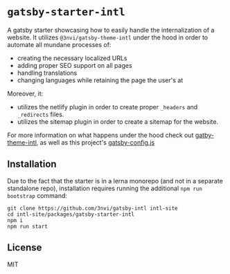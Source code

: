 # `gatsby-starter-intl`

A gatsby starter showcasing how to easily handle the internalization of a website. It utilizes
`@3nvi/gatsby-theme-intl` under the hood in order to automate all mundane processes of:

- creating the necessary localized URLs
- adding proper SEO support on all pages
- handling translations
- changing languages while retaining the page the user's at

Moreover, it:

- utilizes the netlify plugin in order to create proper `_headers` and `_redirects` files.
- utilizes the sitemap plugin in order to create a sitemap for the website.

For more information on what happens under the hood check out [gatby-theme-intl](https://github.com/3nvi/gatsby-intl/tree/master/packages/gatsby-theme-intl),
as well as this project's [gatsby-config.js](https://github.com/3nvi/gatsby-intl/blob/master/packages/gatsby-starter-intl/gatsby-config.js)

## Installation

Due to the fact that the starter is in a lerna monorepo (and not in a separate standalone repo), installation requires running the additional `npm run bootstrap` command:

```
git clone https://github.com/3nvi/gatsby-intl intl-site
cd intl-site/packages/gatsby-starter-intl
npm i
npm run start
```

## License

MIT
